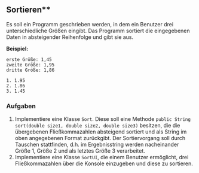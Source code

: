 ## Sortieren**

Es soll ein Programm geschrieben werden, in dem ein Benutzer drei unterschiedliche Größen eingibt. Das Programm sortiert die eingegebenen Daten in absteigender Reihenfolge und gibt sie aus.

**Beispiel:**

```
erste Größe: 1,45
zweite Größe: 1,95
dritte Größe: 1,86

1. 1.95
2. 1.86
3. 1.45
```
### Aufgaben
1. Implementiere eine Klasse `Sort`. Diese soll eine Methode `public String sort(double size1, double size2, double size3)` besitzen, die die übergebenen Fließkommazahlen absteigend sortiert und als String im oben angegebenen Format zurückgibt. Der Sortiervorgang soll durch Tauschen stattfinden, d.h. im Ergebnisstring werden nacheinander Größe 1, Größe 2 und als letztes Größe 3 verarbeitet. 
2. Implementiere eine Klasse `SortUI`, die einem Benutzer ermöglicht, drei Fließkommazahlen über die Konsole einzugeben und diese zu sortieren. 